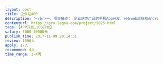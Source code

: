 ```yaml
---                
layout: post       
title: 企业站APP           
description: '</br>一、项目描述： 企业站类产品的手机App开发，已有web后端和Android端在运营，需开发与android端一样功能的ios端app，接口齐全。</br> 二、主要功能点： 图片列表、详细页展示、图片diy组合、图片缩放，图片缓存，应用绑定设备，</br>'     
contenturl: https://pro.lagou.com/project/5025.html      
tags: [APP开发,iOS开发]            
salary: 5000-10000元          
publish_time: 2017-11-09 20:14:31         
review: 1590人                   
apply: 17人                   
recommend: 4人                   
time_range: 2-4周              
---                 
```

